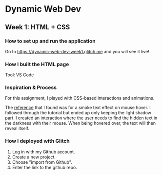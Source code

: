 # Dynamic Web Dev
## Week 1: HTML + CSS

### How to set up and run the application
Go to https://dynamic-web-dev-week1.glitch.me and you will see it live!

### How I built the HTML page
Tool: VS Code

### Inspiration & Process
For this assignment, I played with CSS-based interactions and animations.

The [reference](https://www.youtube.com/watch?v=ucssfp9UXZg) that I found was for a smoke text effect on mouse hover. I followed through the tutorial but ended up only keeping the light shadow part. I created an interaction where the user needs to find the hidden text in the darkness with their mouse. When being hovered over, the text will then reveal itself.

### How I deployed with Glitch
1. Log in with my Github account.
2. Create a new project.
3. Choose "import from Github".
4. Enter the link to the github repo.
